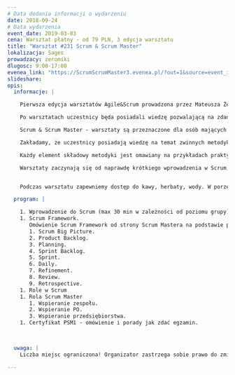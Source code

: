 ```yaml
---
# Data dodania informacji o wydarzeniu
date: 2018-09-24
# Data wydarzenia
event_date: 2019-03-03
cena: Warsztat płatny - od 79 PLN, 3 edycja warsztatu
title: "Warsztat #231 Scrum & Scrum Master"
lokalizacja: Sages
prowadzacy: zeromski
dlugosc: 9:00-17:00
evenea_link: "https://ScrumScrumMaster3.evenea.pl/?out=1&source=event_iframe"
slideshare:
opis:
  informacje: |

    Pierwsza edycja warsztatów Agile&Scrum prowadzona przez Mateusza Żeromskiego zdobyła bardzo pozytywną ocenę uczestników. Ten warsztat jest kontynuacją cyklu. Polecamy go osobom chcącym doskonalić pracę w zwinnych metodykach pracy.

    Po warsztatach uczestnicy będa posiadali wiedzę pozwalającą na zdanie certyfikatu PSM1 po ok 5  dniach dodatkowej nauki. Materiały edukacyjne zostaną udostępnione, wraz możliwością wykupienia dostępu do platformy e-learningowej z testami PSM1 (około 500 różnych pytań).

    Scrum & Scrum Master - warsztaty są przeznaczone dla osób mających podstawy pracy w systemie Agile/Scrum i uczestników Agile & Scrum podstawy. W trakcie jest omawiany framework Scrum pod kątem osoby Scrum Mastera. 

    Zakładamy, że uczestnicy posiadają wiedzę na temat zwinnych metodyk lub pracują w firmach gdzie jest zaimplementowany Scrum. Od samego początku poruszamy się w środowisku Agile.

    Każdy element składowy metodyki jest omawiany na przykładach praktycznych oraz również poprzez zadania szkoleniowe. Uczestnicy wcielają się w rolę Scrum Mastera i podejmują wyzwanie polegające na znalezieniu najlepszego rozwiązania dla problemów - zgodnie z zasadami Scrum.

    Warsztaty zaczynają się od naprawdę krótkiego wprowadzenia w Scrum, a następnie poprzez kolejne zasady Scrum są omawiane możliwe problemy, oraz wypracowywanie najlepszych zachowań jakie może podjąć Scrum Master. 


    Podczas warsztatu zapewniemy dostęp do kawy, herbaty, wody. W porze obiadowej zapewniamy pizzę w wersji mięsnej lub wegatariańskiej.

  program: |

    1. Wprowadzenie do Scrum (max 30 min w zależności od poziomu grupy). 
    1. Scrum Framework.
       Omówienie Scrum Framework od strony Scrum Mastera na podstawie praktyki. Realne i szkoleniowe sytuacje pozwolą poznać jakie są nalepsze zachowania w różnych sytuacjach.
       1. Scrum Big Picture.
       2. Product Backlog. 
       3. Planning.
       4. Sprint Backlog.
       5. Sprint.
       6. Daily.
       7. Refinement.
       8. Review.
       9. Retrospective. 
    1. Role w Scrum
    1. Rola Scrum Master
       1. Wspieranie zespołu.
       2. Wspieranie PO.
       3. Wspieranie przedsiębiorstwa.
    1. Certyfikat PSM1 - omówienie i porady jak zdać egzamin.


  
  uwaga: |
    Liczba miejsc ograniczona! Organizator zastrzega sobie prawo do zmiany lokalizacji wydarzenia oraz jego odwołania w przypadku niezgłoszenia się minimalnej liczby uczestników.

---
```

